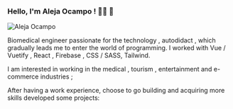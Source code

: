 ### Hello, I'm Aleja Ocampo ! 👩‍💻 👋

 ![Aleja Ocampo](https://blog-cms.workifit.com/wp-content/uploads/2021/01/0_K2WLMTExLyida7OR.gif)


Biomedical engineer passionate for the technology , autodidact , which gradually leads me to enter the world of programming. I worked with Vue / Vuetify , React , Firebase , CSS / SASS, Tailwind.

I am interested in working in the medical , tourism , entertainment and e-commerce industries ;

After having a work experience, choose to go building and acquiring more skills developed some projects:
